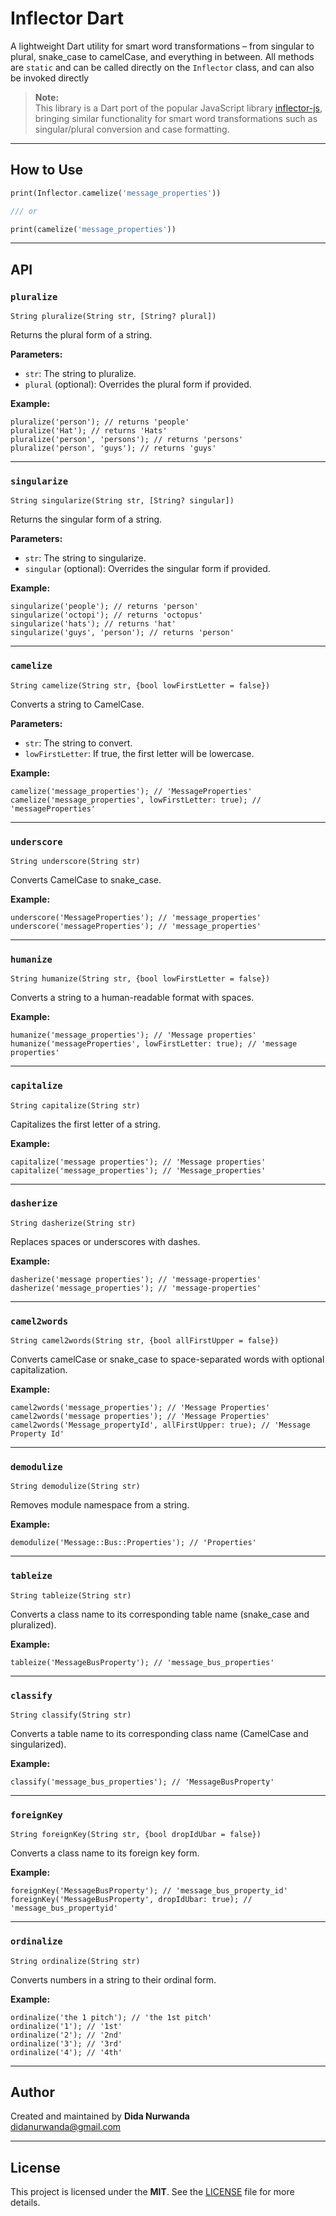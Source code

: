 # Inflector Dart

A lightweight Dart utility for smart word transformations – from singular to plural, snake_case to camelCase, and everything in between. All methods are `static` and can be called directly on the `Inflector` class, and can also be invoked directly

> **Note:**  
> This library is a Dart port of the popular JavaScript library [inflector-js](https://www.npmjs.com/package/inflector-js), bringing similar functionality for smart word transformations such as singular/plural conversion and case formatting.

---

## How to Use

```dart
print(Inflector.camelize('message_properties'))

/// or

print(camelize('message_properties'))
```

---

## API

### `pluralize`

```
String pluralize(String str, [String? plural])
```

Returns the plural form of a string.

**Parameters:**

- `str`: The string to pluralize.
- `plural` (optional): Overrides the plural form if provided.

**Example:**

```
pluralize('person'); // returns 'people'
pluralize('Hat'); // returns 'Hats'
pluralize('person', 'persons'); // returns 'persons'
pluralize('person', 'guys'); // returns 'guys'
```

---

### `singularize`

```
String singularize(String str, [String? singular])
```

Returns the singular form of a string.

**Parameters:**

- `str`: The string to singularize.
- `singular` (optional): Overrides the singular form if provided.

**Example:**

```
singularize('people'); // returns 'person'
singularize('octopi'); // returns 'octopus'
singularize('hats'); // returns 'hat'
singularize('guys', 'person'); // returns 'person'
```

---

### `camelize`

```
String camelize(String str, {bool lowFirstLetter = false})
```

Converts a string to CamelCase.

**Parameters:**

- `str`: The string to convert.
- `lowFirstLetter`: If true, the first letter will be lowercase.

**Example:**

```
camelize('message_properties'); // 'MessageProperties'
camelize('message_properties', lowFirstLetter: true); // 'messageProperties'
```

---

### `underscore`

```
String underscore(String str)
```

Converts CamelCase to snake_case.

**Example:**

```
underscore('MessageProperties'); // 'message_properties'
underscore('messageProperties'); // 'message_properties'
```

---

### `humanize`

```
String humanize(String str, {bool lowFirstLetter = false})
```

Converts a string to a human-readable format with spaces.

**Example:**

```
humanize('message_properties'); // 'Message properties'
humanize('messageProperties', lowFirstLetter: true); // 'message properties'
```

---

### `capitalize`

```
String capitalize(String str)
```

Capitalizes the first letter of a string.

**Example:**

```
capitalize('message properties'); // 'Message properties'
capitalize('message_properties'); // 'Message_properties'
```

---

### `dasherize`

```
String dasherize(String str)
```

Replaces spaces or underscores with dashes.

**Example:**

```
dasherize('message properties'); // 'message-properties'
dasherize('message_properties'); // 'message-properties'
```

---

### `camel2words`

```
String camel2words(String str, {bool allFirstUpper = false})
```

Converts camelCase or snake_case to space-separated words with optional capitalization.

**Example:**

```
camel2words('message_properties'); // 'Message Properties'
camel2words('message properties'); // 'Message Properties'
camel2words('Message_propertyId', allFirstUpper: true); // 'Message Property Id'
```

---

### `demodulize`

```
String demodulize(String str)
```

Removes module namespace from a string.

**Example:**

```
demodulize('Message::Bus::Properties'); // 'Properties'
```

---

### `tableize`

```
String tableize(String str)
```

Converts a class name to its corresponding table name (snake_case and pluralized).

**Example:**

```
tableize('MessageBusProperty'); // 'message_bus_properties'
```

---

### `classify`

```
String classify(String str)
```

Converts a table name to its corresponding class name (CamelCase and singularized).

**Example:**

```
classify('message_bus_properties'); // 'MessageBusProperty'
```

---

### `foreignKey`

```
String foreignKey(String str, {bool dropIdUbar = false})
```

Converts a class name to its foreign key form.

**Example:**

```
foreignKey('MessageBusProperty'); // 'message_bus_property_id'
foreignKey('MessageBusProperty', dropIdUbar: true); // 'message_bus_propertyid'
```

---

### `ordinalize`

```
String ordinalize(String str)
```

Converts numbers in a string to their ordinal form.

**Example:**

```
ordinalize('the 1 pitch'); // 'the 1st pitch'
ordinalize('1'); // '1st'
ordinalize('2'); // '2nd'
ordinalize('3'); // '3rd'
ordinalize('4'); // '4th'
```

---

## Author

Created and maintained by **Dida Nurwanda**  
[didanurwanda@gmail.com](mailto:didanurwanda@gmail.com)

---

## License

This project is licensed under the **MIT**. See the [LICENSE](./LICENSE) file for more details.
